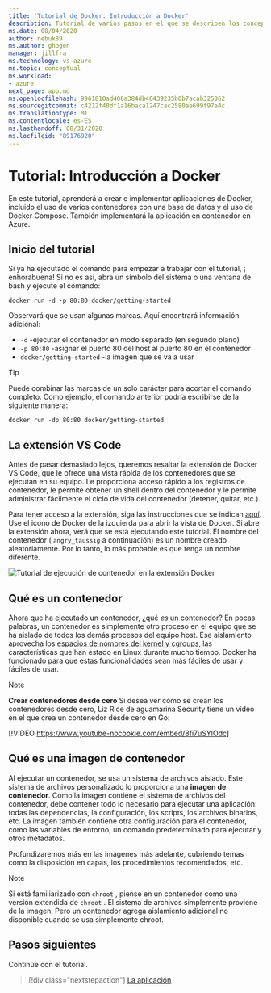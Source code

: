 ```yaml
---
title: 'Tutorial de Docker: Introducción a Docker'
description: Tutorial de varios pasos en el que se describen los conceptos básicos sobre cómo trabajar con Docker con Visual Studio Code.
ms.date: 08/04/2020
author: nebuk89
ms.author: ghogen
manager: jillfra
ms.technology: vs-azure
ms.topic: conceptual
ms.workload:
- azure
next_page: app.md
ms.openlocfilehash: 9961810ad408a384db46439235b0b7acab325062
ms.sourcegitcommit: c4212f40df1a16baca1247cac2580ae699f97e4c
ms.translationtype: MT
ms.contentlocale: es-ES
ms.lasthandoff: 08/31/2020
ms.locfileid: "89176920"
---
```

# <a name="tutorial-get-started-with-docker"></a>Tutorial: Introducción a Docker

En este tutorial, aprenderá a crear e implementar aplicaciones de Docker, incluido el uso de varios contenedores con una base de datos y el uso de Docker Compose. También implementará la aplicación en contenedor en Azure.

## <a name="start-the-tutorial"></a>Inicio del tutorial

Si ya ha ejecutado el comando para empezar a trabajar con el tutorial, ¡ enhorabuena!  Si no es así, abra un símbolo del sistema o una ventana de bash y ejecute el comando:

```cli
docker run -d -p 80:80 docker/getting-started
```

Observará que se usan algunas marcas. Aquí encontrará información adicional:

- `-d` -ejecutar el contenedor en modo separado (en segundo plano)
- `-p 80:80` -asignar el puerto 80 del host al puerto 80 en el contenedor
- `docker/getting-started` -la imagen que se va a usar

> [!TIP]
> Puede combinar las marcas de un solo carácter para acortar el comando completo.
> Como ejemplo, el comando anterior podría escribirse de la siguiente manera:
>
> ```cli
> docker run -dp 80:80 docker/getting-started
> ```

## <a name="the-vs-code-extension"></a>La extensión VS Code

Antes de pasar demasiado lejos, queremos resaltar la extensión de Docker VS Code, que le ofrece una vista rápida de los contenedores que se ejecutan en su equipo. Le proporciona acceso rápido a los registros de contenedor, le permite obtener un shell dentro del contenedor y le permite administrar fácilmente el ciclo de vida del contenedor (detener, quitar, etc.).

Para tener acceso a la extensión, siga las instrucciones que se indican [aquí](https://code.visualstudio.com/docs/containers/overview). Use el icono de Docker de la izquierda para abrir la vista de Docker. Si abre la extensión ahora, verá que se está ejecutando este tutorial. El nombre del contenedor ( `angry_taussig` a continuación) es un nombre creado aleatoriamente. Por lo tanto, lo más probable es que tenga un nombre diferente.

![Tutorial de ejecución de contenedor en la extensión Docker](media/vs-tutorial-in-extension.png)

## <a name="what-is-a-container"></a>Qué es un contenedor

Ahora que ha ejecutado un contenedor, ¿qué *es* un contenedor? En pocas palabras, un contenedor es simplemente otro proceso en el equipo que se ha aislado de todos los demás procesos del equipo host. Ese aislamiento aprovecha los [espacios de nombres del kernel y cgroups](https://medium.com/@saschagrunert/demystifying-containers-part-i-kernel-space-2c53d6979504), las características que han estado en Linux durante mucho tiempo. Docker ha funcionado para que estas funcionalidades sean más fáciles de usar y fáciles de usar.

> [!NOTE]
> **Crear contenedores desde cero** Si desea ver cómo se crean los contenedores desde cero, Liz Rice de aguamarina Security tiene un vídeo en el que crea un contenedor desde cero en Go:
>
> [!VIDEO https://www.youtube-nocookie.com/embed/8fi7uSYlOdc]

## <a name="what-is-a-container-image"></a>Qué es una imagen de contenedor

Al ejecutar un contenedor, se usa un sistema de archivos aislado. Este sistema de archivos personalizado lo proporciona una **imagen de contenedor**. Como la imagen contiene el sistema de archivos del contenedor, debe contener todo lo necesario para ejecutar una aplicación: todas las dependencias, la configuración, los scripts, los archivos binarios, etc. La imagen también contiene otra configuración para el contenedor, como las variables de entorno, un comando predeterminado para ejecutar y otros metadatos.

Profundizaremos más en las imágenes más adelante, cubriendo temas como la disposición en capas, los procedimientos recomendados, etc.

> [!NOTE]
> Si está familiarizado con `chroot` , piense en un contenedor como una versión extendida de `chroot` . El sistema de archivos simplemente proviene de la imagen. Pero un contenedor agrega aislamiento adicional no disponible cuando se usa simplemente chroot.

## <a name="next-steps"></a>Pasos siguientes

Continúe con el tutorial.

> [!div class="nextstepaction"]
> [La aplicación](your-application.md)
